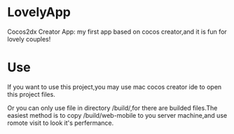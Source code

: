 # LovelyApp
Cocos2dx Creator App: my first app based on cocos creator,and it is fun for lovely couples!


# Use
If you want to use this project,you may use mac cocos creator ide to open this project files.

Or you can only use file in directory /build/,for there are builded files.The easiest method is to copy /build/web-mobile to you server machine,and use romote visit to look it's perfermance.
